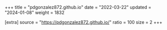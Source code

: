 +++
title = "pdgonzalez872.github.io"
date = "2022-03-22"
updated = "2024-01-08"
weight = 1832

[extra]
source = "https://pdgonzalez872.github.io/"
ratio = 100
size = 2
+++
